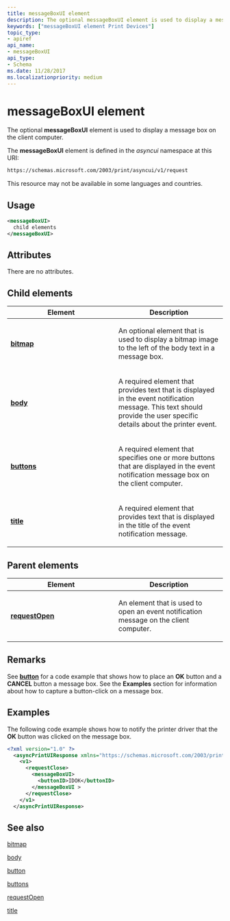 ```yaml
---
title: messageBoxUI element
description: The optional messageBoxUI element is used to display a message box on the client computer.
keywords: ["messageBoxUI element Print Devices"]
topic_type:
- apiref
api_name:
- messageBoxUI
api_type:
- Schema
ms.date: 11/28/2017
ms.localizationpriority: medium
---
```


# messageBoxUI element

The optional **messageBoxUI** element is used to display a message box on the client computer.

The **messageBoxUI** element is defined in the *asyncui* namespace at this URI:

```xml
https://schemas.microsoft.com/2003/print/asyncui/v1/request
```

This resource may not be available in some languages and countries.

## Usage

```xml
<messageBoxUI>
  child elements
</messageBoxUI>
```

## Attributes

There are no attributes.

## Child elements

<table>
<colgroup>
<col width="50%" />
<col width="50%" />
</colgroup>
<thead>
<tr class="header">
<th>Element</th>
<th>Description</th>
</tr>
</thead>
<tbody>
<tr class="odd">
<td><p><a href="bitmap.md" data-raw-source="[&lt;strong&gt;bitmap&lt;/strong&gt;](bitmap.md)"><strong>bitmap</strong></a></p></td>
<td><p></p>
<p>An optional element that is used to display a bitmap image to the left of the body text in a message box.</p></td>
</tr>
<tr class="even">
<td><p><a href="body.md" data-raw-source="[&lt;strong&gt;body&lt;/strong&gt;](body.md)"><strong>body</strong></a></p></td>
<td><p></p>
<p>A required element that provides text that is displayed in the event notification message. This text should provide the user specific details about the printer event.</p></td>
</tr>
<tr class="odd">
<td><p><a href="buttons.md" data-raw-source="[&lt;strong&gt;buttons&lt;/strong&gt;](buttons.md)"><strong>buttons</strong></a></p></td>
<td><p></p>
<p>A required element that specifies one or more buttons that are displayed in the event notification message box on the client computer.</p></td>
</tr>
<tr class="even">
<td><p><a href="title.md" data-raw-source="[&lt;strong&gt;title&lt;/strong&gt;](title.md)"><strong>title</strong></a></p></td>
<td><p></p>
<p>A required element that provides text that is displayed in the title of the event notification message.</p></td>
</tr>
</tbody>
</table>

## Parent elements

<table>
<colgroup>
<col width="50%" />
<col width="50%" />
</colgroup>
<thead>
<tr class="header">
<th>Element</th>
<th>Description</th>
</tr>
</thead>
<tbody>
<tr class="odd">
<td><p><a href="requestopen.md" data-raw-source="[&lt;strong&gt;requestOpen&lt;/strong&gt;](requestopen.md)"><strong>requestOpen</strong></a></p></td>
<td><p></p>
<p>An element that is used to open an event notification message on the client computer.</p></td>
</tr>
</tbody>
</table>

## Remarks

See [**button**](button.md) for a code example that shows how to place an **OK** button and a **CANCEL** button a message box. See the **Examples** section for information about how to capture a button-click on a message box.

## Examples

The following code example shows how to notify the printer driver that the **OK** button was clicked on the message box.

```xml
<?xml version="1.0" ?> 
  <asyncPrintUIResponse xmlns="https://schemas.microsoft.com/2003/print/asyncui/v1/response">
    <v1>
      <requestClose>
        <messageBoxUI>
          <buttonID>IDOK</buttonID>
        </messageBoxUI >
      </requestClose>
    </v1>
  </asyncPrintUIResponse>
```

## See also

[bitmap](bitmap.md)

[body](body.md)

[button](button.md)

[buttons](buttons.md)

[requestOpen](requestopen.md)

[title](title.md)
